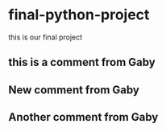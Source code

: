 # final-python-project
this is our final project 

## this is a comment from Gaby 

## New comment from Gaby 

## Another comment from Gaby